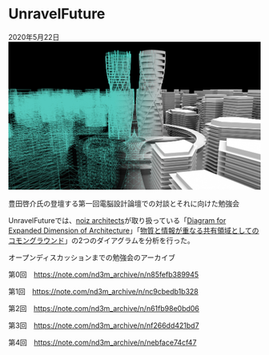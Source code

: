 # UnravelFuture

2020年5月22日
![UnravelFuture](UnravelFuture.jpg)

豊田啓介氏の登壇する第一回電脳設計論壇での対談とそれに向けた勉強会

UnravelFutureでは、[noiz architects](https://noizarchitects.com)が取り扱っている「[Diagram for Expanded Dimension of Architecture](https://noizarchitects.com/archives/works/diagram)」「[物質と情報が重なる共有領域としてのコモングラウンド](https://noizarchitects.com/archives/works/where-digital-world-and-physical-world-meet)」の2つのダイアグラムを分析を行った。

オープンディスカッションまでの勉強会のアーカイブ

第0回　<https://note.com/nd3m_archive/n/n85fefb389945>

第1回　<https://note.com/nd3m_archive/n/nc9cbedb1b328>

第2回　<https://note.com/nd3m_archive/n/n61fb98e0bd06>

第3回　<https://note.com/nd3m_archive/n/nf266dd421bd7>

第4回　<https://note.com/nd3m_archive/n/nebface74cf47>
